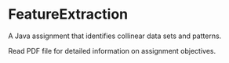 # FeatureExtraction
A Java assignment that identifies collinear data sets and patterns.

Read PDF file for detailed information on assignment objectives.
